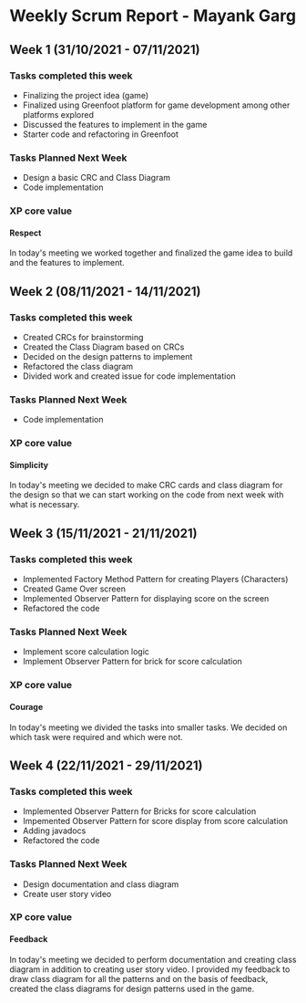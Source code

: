 # Weekly Scrum Report - Mayank Garg

## Week 1 (31/10/2021 - 07/11/2021)

### Tasks completed this week
* Finalizing the project idea (game)
* Finalized using Greenfoot platform for game development among other platforms explored
* Discussed the features to implement in the game
* Starter code and refactoring in Greenfoot

### Tasks Planned Next Week
* Design a basic CRC and Class Diagram
* Code implementation

### XP core value
#### Respect
In today's meeting we worked together and finalized the game idea to build and the features to implement.

## Week 2 (08/11/2021 - 14/11/2021)

### Tasks completed this week
* Created CRCs for brainstorming
* Created the Class Diagram based on CRCs
* Decided on the design patterns to implement
* Refactored the class diagram
* Divided work and created issue for code implementation

### Tasks Planned Next Week
* Code implementation

### XP core value
#### Simplicity
In today's meeting we decided to make CRC cards and class diagram for the design so that we can start working on the code from next week with what is necessary.

## Week 3 (15/11/2021 - 21/11/2021)

### Tasks completed this week
* Implemented Factory Method Pattern for creating Players (Characters)
* Created Game Over screen
* Implemented Observer Pattern for displaying score on the screen
* Refactored the code

### Tasks Planned Next Week
* Implement score calculation logic
* Implement Observer Pattern for brick for score calculation

### XP core value
#### Courage
In today's meeting we divided the tasks into smaller tasks. We decided on which task were required and which were not.

## Week 4 (22/11/2021 - 29/11/2021)

### Tasks completed this week
* Implemented Observer Pattern for Bricks for score calculation
* Impemented Observer Pattern for score display from score calculation
* Adding javadocs
* Refactored the code

### Tasks Planned Next Week
* Design documentation and class diagram
* Create user story video

### XP core value
#### Feedback
In today's meeting we decided to perform documentation and creating class diagram in addition to creating user story video. 
I provided my feedback to draw class diagram for all the patterns and on the basis of feedback, created the class diagrams for design patterns used in the game.